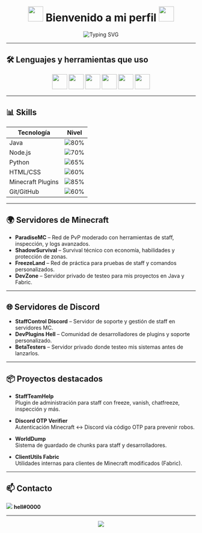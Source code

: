 <h1 align="center">
  <img src="https://cdn.jsdelivr.net/gh/devicons/devicon/icons/java/java-original.svg" width="40" />
  Bienvenido a mi perfil
  <img src="https://cdn.jsdelivr.net/gh/devicons/devicon/icons/python/python-original.svg" width="40" />
</h1>

<p align="center">
  <img src="https://readme-typing-svg.demolab.com?font=Fira+Code&pause=1000&center=true&vCenter=true&width=450&lines=Desarrollador+de+Minecraft+Plugins;Java+%2F+Python+%2F+Node.js+%2F+HTML;Staff+Tools+%2F+Fabric+%2F+Spigot+%2F+Discord+Bots" alt="Typing SVG" />
</p>

---

## 🛠️ Lenguajes y herramientas que uso

<p align="center">
  <img src="https://cdn.jsdelivr.net/gh/devicons/devicon/icons/java/java-original.svg" width="40" />
  <img src="https://cdn.jsdelivr.net/gh/devicons/devicon/icons/python/python-original.svg" width="40" />
  <img src="https://cdn.jsdelivr.net/gh/devicons/devicon/icons/nodejs/nodejs-original.svg" width="40" />
  <img src="https://cdn.jsdelivr.net/gh/devicons/devicon/icons/html5/html5-original.svg" width="40" />
  <img src="https://cdn.jsdelivr.net/gh/devicons/devicon/icons/javascript/javascript-original.svg" width="40" />
  <img src="https://cdn.jsdelivr.net/gh/devicons/devicon/icons/git/git-original.svg" width="40" />
</p>

---

## 📊 Skills

| Tecnología         | Nivel |
|--------------------|-------|
| Java               | ![80%](https://progress-bar.dev/80/?title=Java&width=300&color=ED8B00)  
| Node.js            | ![70%](https://progress-bar.dev/70/?title=Node.js&width=300&color=6DA55F)
| Python             | ![65%](https://progress-bar.dev/65/?title=Python&width=300&color=3776AB)
| HTML/CSS           | ![60%](https://progress-bar.dev/60/?title=HTML/CSS&width=300&color=E34F26)
| Minecraft Plugins  | ![85%](https://progress-bar.dev/85/?title=Plugins&width=300&color=62B84B)
| Git/GitHub         | ![60%](https://progress-bar.dev/60/?title=Git&width=300&color=F05032)

---

## 🌍 Servidores de Minecraft

- **ParadiseMC** – Red de PvP moderado con herramientas de staff, inspección, y logs avanzados.
- **ShadowSurvival** – Survival técnico con economía, habilidades y protección de zonas.
- **FreezeLand** – Red de práctica para pruebas de staff y comandos personalizados.
- **DevZone** – Servidor privado de testeo para mis proyectos en Java y Fabric.

---

## 🌐 Servidores de Discord

- **StaffControl Discord** – Servidor de soporte y gestión de staff en servidores MC.
- **DevPlugins Hell** – Comunidad de desarrolladores de plugins y soporte personalizado.
- **BetaTesters** – Servidor privado donde testeo mis sistemas antes de lanzarlos.

---

## 📦 Proyectos destacados

- **StaffTeamHelp**  
  Plugin de administración para staff con freeze, vanish, chatfreeze, inspección y más.

- **Discord OTP Verifier**  
  Autenticación Minecraft <-> Discord vía código OTP para prevenir robos.

- **WorldDump**  
  Sistema de guardado de chunks para staff y desarrolladores.

- **ClientUtils Fabric**  
  Utilidades internas para clientes de Minecraft modificados (Fabric).

---

## 📫 Contacto

<p align="left">
  <img src="https://img.shields.io/badge/Discord-5865F2?style=for-the-badge&logo=discord&logoColor=white" />
  <strong>hell#0000</strong>
</p>

---

<p align="center">
  <img src="https://github-readme-stats.vercel.app/api?username=hell&show_icons=true&theme=tokyonight" />
</p>
